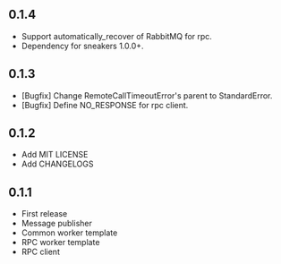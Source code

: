 ## 0.1.4

* Support automatically_recover of RabbitMQ for rpc.
* Dependency for sneakers 1.0.0+.

## 0.1.3

* [Bugfix] Change RemoteCallTimeoutError's parent to StandardError.
* [Bugfix] Define NO_RESPONSE for rpc client.

## 0.1.2

* Add MIT LICENSE
* Add CHANGELOGS

## 0.1.1

* First release
* Message publisher
* Common worker template
* RPC worker template
* RPC client
